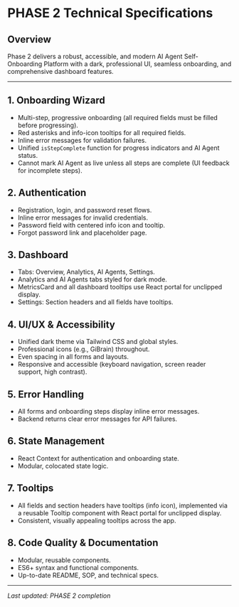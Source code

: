 # PHASE 2 Technical Specifications

## Overview

Phase 2 delivers a robust, accessible, and modern AI Agent Self-Onboarding Platform with a dark, professional UI, seamless onboarding, and comprehensive dashboard features.

---

## 1. Onboarding Wizard

- Multi-step, progressive onboarding (all required fields must be filled before progressing).
- Red asterisks and info-icon tooltips for all required fields.
- Inline error messages for validation failures.
- Unified `isStepComplete` function for progress indicators and AI Agent status.
- Cannot mark AI Agent as live unless all steps are complete (UI feedback for incomplete steps).

## 2. Authentication

- Registration, login, and password reset flows.
- Inline error messages for invalid credentials.
- Password field with centered info icon and tooltip.
- Forgot password link and placeholder page.

## 3. Dashboard

- Tabs: Overview, Analytics, AI Agents, Settings.
- Analytics and AI Agents tabs styled for dark mode.
- MetricsCard and all dashboard tooltips use React portal for unclipped display.
- Settings: Section headers and all fields have tooltips.

## 4. UI/UX & Accessibility

- Unified dark theme via Tailwind CSS and global styles.
- Professional icons (e.g., GiBrain) throughout.
- Even spacing in all forms and layouts.
- Responsive and accessible (keyboard navigation, screen reader support, high contrast).

## 5. Error Handling

- All forms and onboarding steps display inline error messages.
- Backend returns clear error messages for API failures.

## 6. State Management

- React Context for authentication and onboarding state.
- Modular, colocated state logic.

## 7. Tooltips

- All fields and section headers have tooltips (info icon), implemented via a reusable Tooltip component with React portal for unclipped display.
- Consistent, visually appealing tooltips across the app.

## 8. Code Quality & Documentation

- Modular, reusable components.
- ES6+ syntax and functional components.
- Up-to-date README, SOP, and technical specs.

---

_Last updated: PHASE 2 completion_